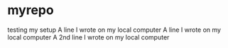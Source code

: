# myrepo
testing my setup
A line I wrote on my local computer
A line I wrote on my local computer
A 2nd line I wrote on my local computer
